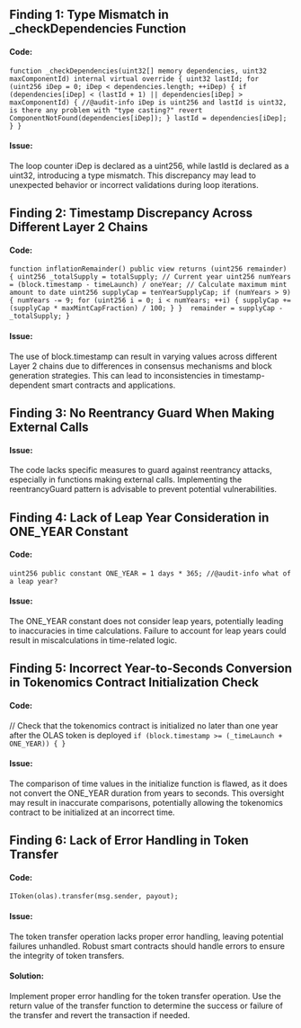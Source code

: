 
## Finding 1: Type Mismatch in _checkDependencies Function
#### Code:



`
function _checkDependencies(uint32[] memory dependencies, uint32 maxComponentId) internal virtual override {
    uint32 lastId;
    for (uint256 iDep = 0; iDep < dependencies.length; ++iDep) {
        if (dependencies[iDep] < (lastId + 1) || dependencies[iDep] > maxComponentId) {
            //@audit-info iDep is uint256 and lastId is uint32, is there any problem with "type casting?"
            revert ComponentNotFound(dependencies[iDep]);
        }
        lastId = dependencies[iDep];
    }
}
`

#### Issue:
The loop counter iDep is declared as a uint256, while lastId is declared as a uint32, introducing a type mismatch. This discrepancy may lead to unexpected behavior or incorrect validations during loop iterations.

## Finding 2: Timestamp Discrepancy Across Different Layer 2 Chains
#### Code:
`function inflationRemainder() public view returns (uint256 remainder) {
        uint256 _totalSupply = totalSupply;
        // Current year
        uint256 numYears = (block.timestamp - timeLaunch) / oneYear;
         // Calculate maximum mint amount to date
        uint256 supplyCap = tenYearSupplyCap;
         if (numYears > 9) {
          numYears -= 9;
            for (uint256 i = 0; i < numYears; ++i) {
                supplyCap += (supplyCap * maxMintCapFraction) / 100;
            }
        } 
         remainder = supplyCap - _totalSupply;
    }`
#### Issue:
The use of block.timestamp can result in varying values across different Layer 2 chains due to differences in consensus mechanisms and block generation strategies. This can lead to inconsistencies in timestamp-dependent smart contracts and applications.

## Finding 3: No Reentrancy Guard When Making External Calls

#### Issue:
The code lacks specific measures to guard against reentrancy attacks, especially in functions making external calls. Implementing the reentrancyGuard pattern is advisable to prevent potential vulnerabilities.

## Finding 4: Lack of Leap Year Consideration in ONE_YEAR Constant
#### Code:


` uint256 public constant ONE_YEAR = 1 days * 365;
//@audit-info what of a leap year?
`
#### Issue:
The ONE_YEAR constant does not consider leap years, potentially leading to inaccuracies in time calculations. Failure to account for leap years could result in miscalculations in time-related logic.

## Finding 5: Incorrect Year-to-Seconds Conversion in Tokenomics Contract Initialization Check
#### Code:


// Check that the tokenomics contract is initialized no later than one year after the OLAS token is deployed
` if (block.timestamp >= (_timeLaunch + ONE_YEAR)) {
}
`
#### Issue:
The comparison of time values in the initialize function is flawed, as it does not convert the ONE_YEAR duration from years to seconds. This oversight may result in inaccurate comparisons, potentially allowing the tokenomics contract to be initialized at an incorrect time.

## Finding 6: Lack of Error Handling in Token Transfer
#### Code:


`IToken(olas).transfer(msg.sender, payout);`

#### Issue:
The token transfer operation lacks proper error handling, leaving potential failures unhandled. Robust smart contracts should handle errors to ensure the integrity of token transfers.

#### Solution:
Implement proper error handling for the token transfer operation. Use the return value of the transfer function to determine the success or failure of the transfer and revert the transaction if needed.